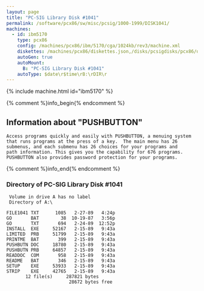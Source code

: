 ```yaml
---
layout: page
title: "PC-SIG Library Disk #1041"
permalink: /software/pcx86/sw/misc/pcsig/1000-1999/DISK1041/
machines:
  - id: ibm5170
    type: pcx86
    config: /machines/pcx86/ibm/5170/cga/1024kb/rev3/machine.xml
    diskettes: /machines/pcx86/diskettes.json,/disks/pcsigdisks/pcx86/diskettes.json
    autoGen: true
    autoMount:
      B: "PC-SIG Library Disk #1041"
    autoType: $date\r$time\rB:\rDIR\r
---
```


{% include machine.html id="ibm5170" %}

{% comment %}info_begin{% endcomment %}

## Information about "PUSHBUTTON"

    Access programs quickly and easily with PUSHBUTTON, a menuing system
    that runs programs at the press of a key.  The main menu has 26
    submenus, and each submenu has 26 choices for your programs and
    path information. This gives you the capability for 676 programs.
    PUSHBUTTON also provides password protection for your programs.
{% comment %}info_end{% endcomment %}


### Directory of PC-SIG Library Disk #1041

     Volume in drive A has no label
     Directory of A:\

    FILE1041 TXT      1085   2-27-89   4:24p
    GO       BAT        38  10-19-87   3:56p
    GO       TXT       694   2-24-89  12:52p
    INSTALL  EXE     52167   2-15-89   9:43a
    LIMITED  PRB     51799   2-15-89   9:43a
    PRINTME  BAT       399   2-15-89   9:43a
    PUSHBUTN DOC     18780   2-15-89   9:43a
    PUSHBUTN PRB     64857   2-15-89   9:43a
    READDOC  COM       958   2-15-89   9:43a
    README   BAT       346   2-15-89   9:43a
    SETUP    EXE     53933   2-15-89   9:43a
    STRIP    EXE     42765   2-15-89   9:43a
           12 file(s)     287821 bytes
                           28672 bytes free

